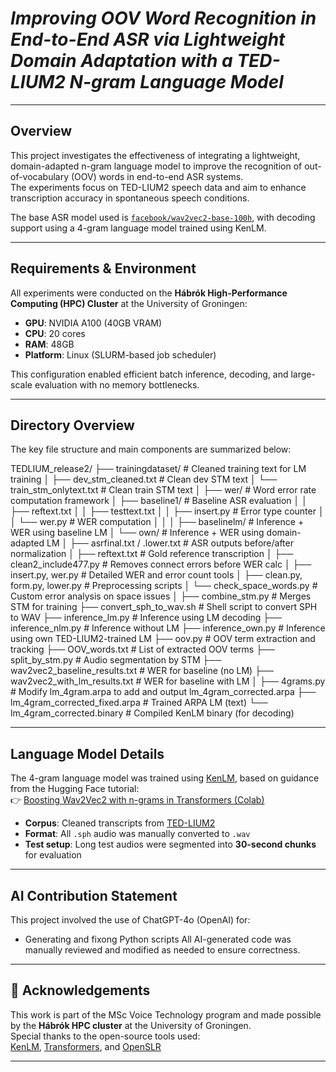 # *Improving OOV Word Recognition in End-to-End ASR via Lightweight Domain Adaptation with a TED-LIUM2 N-gram Language Model*

---

## Overview

This project investigates the effectiveness of integrating a lightweight, domain-adapted n-gram language model to improve the recognition of out-of-vocabulary (OOV) words in end-to-end ASR systems.  
The experiments focus on TED-LIUM2 speech data and aim to enhance transcription accuracy in spontaneous speech conditions.

The base ASR model used is [`facebook/wav2vec2-base-100h`](https://huggingface.co/facebook/wav2vec2-base-100h), with decoding support using a 4-gram language model trained using KenLM.

---

## Requirements & Environment

All experiments were conducted on the **Hábrók High-Performance Computing (HPC) Cluster** at the University of Groningen:

- **GPU**: NVIDIA A100 (40GB VRAM)  
- **CPU**: 20 cores  
- **RAM**: 48GB  
- **Platform**: Linux (SLURM-based job scheduler)

This configuration enabled efficient batch inference, decoding, and large-scale evaluation with no memory bottlenecks.

---

## Directory Overview

The key file structure and main components are summarized below:

TEDLIUM_release2/
├── trainingdataset/                      # Cleaned training text for LM training
│   ├── dev_stm_cleaned.txt               # Clean dev STM text
│   └── train_stm_onlytext.txt            # Clean train STM text
│
├── wer/                                  # Word error rate computation framework
│   ├── baseline1/                        # Baseline ASR evaluation
│   │   ├── reftext.txt
│   │   ├── testtext.txt
│   │   ├── insert.py                     # Error type counter
│   │   └── wer.py                        # WER computation
│   │
│   ├── baselinelm/                       # Inference + WER using baseline LM
│   └── own/                              # Inference + WER using domain-adapted LM
│       ├── asrfinal.txt / .lower.txt     # ASR outputs before/after normalization
│       ├── reftext.txt                   # Gold reference transcription
│       ├── clean2_include477.py          # Removes connect errors before WER calc
│       ├── insert.py, wer.py             # Detailed WER and error count tools
│       ├── clean.py, form.py, lower.py   # Preprocessing scripts
│       └── check_space_words.py          # Custom error analysis on space issues
│
├── combine_stm.py                        # Merges STM for training
├── convert_sph_to_wav.sh                 # Shell script to convert SPH to WAV
├── inference_lm.py                       # Inference using LM decoding
├── inference_nlm.py                      # Inference without LM
├── inference_own.py                      # Inference using own TED-LIUM2-trained LM
├── oov.py                                # OOV term extraction and tracking
├── OOV_words.txt                         # List of extracted OOV terms
├── split_by_stm.py                       # Audio segmentation by STM
├── wav2vec2_baseline_results.txt         # WER for baseline (no LM)
├── wav2vec2_with_lm_results.txt          # WER for baseline with LM
│
├── 4grams.py                             # Modify lm_4gram.arpa to add </s> and output lm_4gram_corrected.arpa
├── lm_4gram_corrected_fixed.arpa         # Trained ARPA LM (text)
└── lm_4gram_corrected.binary             # Compiled KenLM binary (for decoding)


---

## Language Model Details

The 4-gram language model was trained using [KenLM](https://github.com/kpu/kenlm), based on guidance from the Hugging Face tutorial:  
👉 [Boosting Wav2Vec2 with n-grams in Transformers (Colab)](https://colab.research.google.com/github/patrickvonplaten/notebooks/blob/master/Boosting_Wav2Vec2_with_n_grams_in_Transformers.ipynb)

- **Corpus**: Cleaned transcripts from [TED-LIUM2](https://www.openslr.org/19/)  
- **Format**: All `.sph` audio was manually converted to `.wav`  
- **Test setup**: Long test audios were segmented into **30-second chunks** for evaluation

---

## AI Contribution Statement

This project involved the use of ChatGPT-4o (OpenAI) for:

- Generating and fixong Python scripts
All AI-generated code was manually reviewed and modified as needed to ensure correctness.

---

## 🙏 Acknowledgements

This work is part of the MSc Voice Technology program and made possible by the **Hábrók HPC cluster** at the University of Groningen.  
Special thanks to the open-source tools used:  
[KenLM](https://github.com/kpu/kenlm), [Transformers](https://huggingface.co/docs/transformers/index), and [OpenSLR](https://www.openslr.org/19/)

---


